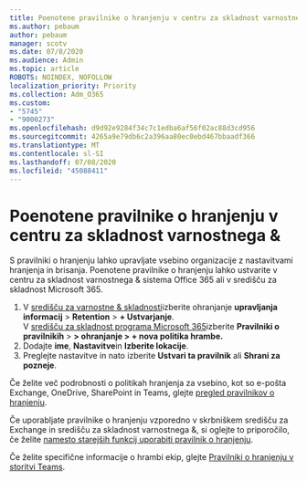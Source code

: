```yaml
---
title: Poenotene pravilnike o hranjenju v centru za skladnost varnostnega &
ms.author: pebaum
author: pebaum
manager: scotv
ms.date: 07/8/2020
ms.audience: Admin
ms.topic: article
ROBOTS: NOINDEX, NOFOLLOW
localization_priority: Priority
ms.collection: Adm_O365
ms.custom:
- "5745"
- "9000273"
ms.openlocfilehash: d9d92e9284f34c7c1edba6af56f02ac88d3cd956
ms.sourcegitcommit: 4265a9e79db6c2a396aa80ec0ebd467bbaadf366
ms.translationtype: MT
ms.contentlocale: sl-SI
ms.lasthandoff: 07/08/2020
ms.locfileid: "45088411"
---
```

# <a name="unified-retention-policies-in-the-security--compliance-center"></a>Poenotene pravilnike o hranjenju v centru za skladnost varnostnega &

S pravilniki o hranjenju lahko upravljate vsebino organizacije z nastavitvami hranjenja in brisanja. Poenotene pravilnike o hranjenju lahko ustvarite v centru za skladnost varnostnega & sistema Office 365 ali v središču za skladnost Microsoft 365. 

1. V [središču za varnostne & skladnosti](https://go.microsoft.com/fwlink/p/?linkid=2077143)izberite ohranjanje **upravljanja informacij**  >  **Retention**  >  **+ Ustvarjanje**. <br/>
    V [središču za skladnost programa Microsoft 365](https://go.microsoft.com/fwlink/p/?linkid=2077149)izberite **Pravilniki o pravilnikih**  >  **> ohranjanje > + nova politika hrambe.**
2. Dodajte **ime**, **Nastavitve**in **Izberite lokacije**.
3. Preglejte nastavitve in nato izberite **Ustvari ta pravilnik** ali **Shrani za pozneje**.  
      
Če želite več podrobnosti o politikah hranjenja za vsebino, kot so e-pošta Exchange, OneDrive, SharePoint in Teams, glejte [pregled pravilnikov o hranjenju](https://go.microsoft.com/fwlink/?linkid=2127785).  
    
Če uporabljate pravilnike o hranjenju vzporedno v skrbniškem središču za Exchange in središču za skladnost varnostnega &, si oglejte to priporočilo, če želite [namesto starejših funkcij uporabiti pravilnik o hranjenju](https://docs.microsoft.com/microsoft-365/compliance/retention-policies?view=o365-worldwide#use-a-retention-policy-instead-of-older-features).  
    
Če želite specifične informacije o hrambi ekip, glejte [Pravilniki o hranjenju v storitvi Teams](https://docs.microsoft.com/microsoftteams/retention-policies).